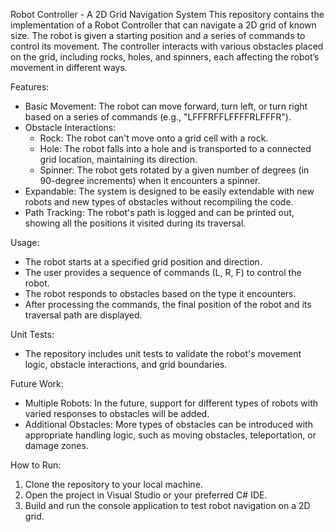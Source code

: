 Robot Controller - A 2D Grid Navigation System
This repository contains the implementation of a Robot Controller that can navigate a 2D grid of known size. The robot is given a starting position and a series of commands to control its movement. The controller interacts with various obstacles placed on the grid, including rocks, holes, and spinners, each affecting the robot’s movement in different ways.

Features:
* Basic Movement: The robot can move forward, turn left, or turn right based on a series of commands (e.g., "LFFFRFFLFFFFRLFFFR").
* Obstacle Interactions:
  * Rock: The robot can't move onto a grid cell with a rock.
  * Hole: The robot falls into a hole and is transported to a connected grid location, maintaining its direction.
  * Spinner: The robot gets rotated by a given number of degrees (in 90-degree increments) when it encounters a spinner.
* Expandable: The system is designed to be easily extendable with new robots and new types of obstacles without recompiling the code.
* Path Tracking: The robot's path is logged and can be printed out, showing all the positions it visited during its traversal.

Usage:
* The robot starts at a specified grid position and direction.
* The user provides a sequence of commands (L, R, F) to control the robot.
* The robot responds to obstacles based on the type it encounters.
* After processing the commands, the final position of the robot and its traversal path are displayed.

Unit Tests:
* The repository includes unit tests to validate the robot's movement logic, obstacle interactions, and grid boundaries.

Future Work:
* Multiple Robots: In the future, support for different types of robots with varied responses to obstacles will be added.
* Additional Obstacles: More types of obstacles can be introduced with appropriate handling logic, such as moving obstacles, teleportation, or damage zones.

How to Run:
1. Clone the repository to your local machine.
2. Open the project in Visual Studio or your preferred C# IDE.
3. Build and run the console application to test robot navigation on a 2D grid.
